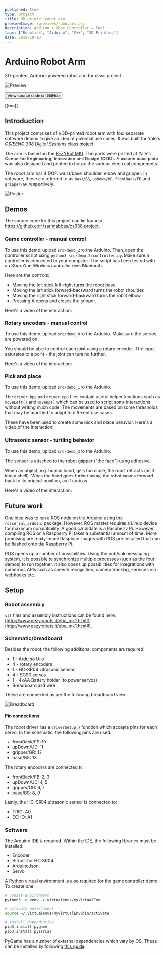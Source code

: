 ```yaml
---
published: true
type: project
title: 3D-printed robot arm
previewImage: /previews/robotarm.png
description: Arduino + Xbox Controller = Fun!
tags: ["Robotics", "Arduino", "C++", "3D Printing"]
date: 2019-10-13
---
```


# Arduino Robot Arm

3D-printed, Arduino-powered robot arm for class project

![Preview](./assets/previewImage.png)

<Button href="https://github.com/sarimabbas/cs338-project" external="true">View source code on GitHub</Button>

[[toc]]

## Introduction

This project comprises of a 3D-printed robot arm with four separate software demos to give an idea of potential use cases. It was built for Yale's _CS/EENG 338 Digital Systems_ class project.

The arm is based on the [EEZYBot MK1](http://www.eezyrobots.it/eba_mk1.html). The parts were printed at Yale's Center for Engineering, Innovation and Design (CEID). A custom base plate was also designed and printed to house the various electrical components.

The robot arm has 4 DOF: waist/base, shoulder, elbow and gripper. In software, these are referred to as `base/BS`, `upDown/UD`, `frontBack/FB` and `gripper/GR` respectively.

![Poster](./assets/poster.png "Poster summarizing the use cases")

## Demos

The source code for this project can be found at <https://github.com/sarimabbas/cs338-project>.

### Game controller - manual control

To use this demo, upload `src/demo_2` to the Arduino. Then, open the controller script using `python3 src/demo_2/controller.py`. Make sure a controller is connected to your computer. The script has been tested with an Xbox One Wireless controller over Bluetooth.

Here are the controls:

- Moving the left stick left-right turns the robot base.
- Moving the left stick forward-backward turns the robot shoulder.
- Moving the right stick forward-backward turns the robot elbow.
- Pressing A opens and closes the gripper.

Here's a video of the interaction:

<YouTube src="https://www.youtube.com/embed/9GZomNd3jlo"/>

### Rotary encoders - manual control

To use this demo, upload `src/demo_0` to the Arduino. Make sure the servos are powered on.

You should be able to control each joint using a rotary encoder. The input saturates to a point - the joint can turn no further.

Here's a video of the interaction:

<YouTube src="https://www.youtube.com/embed/vtAuMasHtZk"/>

### Pick and place

To use this demo, upload `src/demo_1` to the Arduino.

The `driver.hpp` and `driver.cpp` files contain useful helper functions such as `moveLeft()` and `moveUp()` which can be used to script some interactions without writing much code. The movements are based on some thresholds that may be modified to adapt to different use cases.

These have been used to create some pick and place behavior. Here's a video of the interaction:

<YouTube src="https://www.youtube.com/embed/sw9eGx-feeU"/>

### Ultrasonic sensor - turtling behavior

To use this demo, upload `src/demo_3` to the Arduino.

The sensor is attached to the robot gripper ("the face") using adhesive.

When an object, e.g. human hand, gets too close, the robot retracts (as if into a shell). When the hand goes further away, the robot moves forward back to its original position, as if curious.

Here's a video of the interaction:

<YouTube src="https://www.youtube.com/embed/myK5MGR7y6I"/>

## Future work

One idea was to run a ROS node on the Arduino using the `rosserial_arduino` package. However, ROS master requires a Linux device for maximum compatibility. A good candidate is a Raspberry Pi. However, compiling ROS on a Raspberry Pi takes a substantial amount of time. More promising are ready-made Raspbian images with ROS pre-installed that can be flashed onto the Raspberry Pi.

ROS opens up a number of possibilities. Using the pub/sub messaging system, it is possible to synchronize multiple processes (such as the four demos) to run together. It also opens up possibilities for integrations with numerous APIs such as speech recognition, camera tracking, services via webhooks etc.

## Setup

### Robot assembly

`stl` files and assembly instructions can be found here: [http://www.eezyrobots.it/eba_mk1.html#](http://www.eezyrobots.it/eba_mk1.html#).

### Schematic/breadboard

Besides the robot, the following additional components are required:

- 1 - Arduino Uno
- 4 - rotary encoders
- 1 - HC-SR04 ultrasonic sensor
- 4 - SG90 servos
- 1 - 4xAA Battery holder (to power servos)
- Breadboard and wire

These are connected as per the following breadboard view:

![Breadboard](./assets/breadboard.png)

#### Pin connections

The robot driver has a `driverSetup()` function which accepts pins for each servo. In the schematic, the following pins are used:

- frontBack/FB: 10
- upDown/UD: 11
- gripper/GR: 12
- base/BS: 13

The rotary encoders are connected to:

- frontBack/FB: 2, 3
- upDown/UD: 4, 5
- gripper/GR: 6, 7
- base/BS: 8, 9

Lastly, the HC-SR04 ultrasonic sensor is connected to:

- TRIG: A0
- ECHO: A1

### Software

The Arduino IDE is required. Within the IDE, the following libraries must be installed:

- Encoder
- Bifrost for HC-SR04
- ArduinoJson
- Servo

A Python virtual environment is also required for the game controller demo. To create one:

```bash
# create environment
python3 -m venv ~/.virtualenvs/myVirtualEnv

# activate environment
source ~/.virtualenvs/myVirtualEnv/bin/activate

# install dependencies
pip3 install pygame
pip3 install pyserial
```

PyGame has a number of external dependencies which vary by OS. These can be installed by following [this guide](https://nostarch.com/download/Teach_Your_Kids_to_Code_InstallingPygame_MacLinux.pdf).
